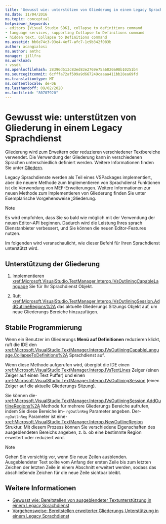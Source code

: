 ```yaml
---
title: 'Gewusst wie: unterstützen von Gliederung in einem Legacy Sprachdienst | Microsoft-Dokumentation'
ms.date: 11/04/2016
ms.topic: conceptual
helpviewer_keywords:
- editors [Visual Studio SDK], collapse to definitions command
- language services, supporting Collapse to Definitions command
- hidden text, Collapse to Definitions command
ms.assetid: bb6e74c3-93e4-4ef7-afc7-1c9b342f083b
author: acangialosi
ms.author: anthc
manager: jillfra
ms.workload:
- vssdk
ms.openlocfilehash: 28396d513c83ed83e2769e75a6020a98b10251b4
ms.sourcegitcommit: 6cfffa72af599a9d667249caaaa411bb28ea69fd
ms.translationtype: MT
ms.contentlocale: de-DE
ms.lasthandoff: 09/02/2020
ms.locfileid: "80707920"
---
```

# <a name="how-to-support-outlining-in-a-legacy-language-service"></a>Gewusst wie: unterstützen von Gliederung in einem Legacy Sprachdienst
Gliederung wird zum Erweitern oder reduzieren verschiedener Textbereiche verwendet. Die Verwendung der Gliederung kann in verschiedenen Sprachen unterschiedlich definiert werden. Weitere Informationen finden Sie unter [Gliedern](../../ide/outlining.md).

 Legacy Sprachdienste werden als Teil eines VSPackages implementiert, aber die neuere Methode zum Implementieren von Sprachdienst Funktionen ist die Verwendung von MEF-Erweiterungen. Weitere Informationen zur neuen Methode zum Implementieren von Gliederung finden Sie unter Exemplarische Vorgehensweise [:](../../extensibility/walkthrough-outlining.md)Gliederung.

> [!NOTE]
> Es wird empfohlen, dass Sie so bald wie möglich mit der Verwendung der neuen Editor-API beginnen. Dadurch wird die Leistung Ihres sprach Dienstanbieter verbessert, und Sie können die neuen Editor-Features nutzen.

 Im folgenden wird veranschaulicht, wie dieser Befehl für Ihren Sprachdienst unterstützt wird.

## <a name="to-support-outlining"></a>Unterstützung der Gliederung

1. Implementieren <xref:Microsoft.VisualStudio.TextManager.Interop.IVsOutliningCapableLanguage> Sie für Ihr Sprachdienst Objekt.

2. Ruft <xref:Microsoft.VisualStudio.TextManager.Interop.IVsOutliningSession.AddOutlineRegions%2A> das aktuelle Gliederungs Sitzungs Objekt auf, um neue Gliederungs Bereiche hinzuzufügen.

## <a name="robust-programming"></a>Stabile Programmierung
 Wenn ein Benutzer im Gliederungs **Menü** **auf Definitionen** reduzieren klickt, ruft die IDE den <xref:Microsoft.VisualStudio.TextManager.Interop.IVsOutliningCapableLanguage.CollapseToDefinitions%2A> Sprachdienst auf.

 Wenn diese Methode aufgerufen wird, übergibt die IDE einen <xref:Microsoft.VisualStudio.TextManager.Interop.IVsTextLines> Zeiger (einen Zeiger auf einen Text Puffer) und einen <xref:Microsoft.VisualStudio.TextManager.Interop.IVsOutliningSession> (einen Zeiger auf die aktuelle Gliederungs Sitzung).

 Sie können die- <xref:Microsoft.VisualStudio.TextManager.Interop.IVsOutliningSession.AddOutlineRegions%2A> Methode für mehrere Gliederungs Bereiche aufrufen, indem Sie diese Bereiche im- `rgOutlnReg` Parameter angeben. Der- `rgOutlnReg` Parameter ist eine- <xref:Microsoft.VisualStudio.TextManager.Interop.NewOutlineRegion> Struktur. Mit diesem Prozess können Sie verschiedene Eigenschaften des ausgeblendeten Bereichs angeben, z. b. ob eine bestimmte Region erweitert oder reduziert wird.

> [!NOTE]
> Gehen Sie vorsichtig vor, wenn Sie neue Zeilen ausblenden. Ausgeblendeter Text sollte vom Anfang der ersten Zeile bis zum letzten Zeichen der letzten Zeile in einem Abschnitt erweitert werden, sodass das abschließende Zeichen für die neue Zeile sichtbar bleibt.

## <a name="see-also"></a>Weitere Informationen
- [Gewusst wie: Bereitstellen von ausgeblendeter Textunterstützung in einem Legacy Sprachdienst](../../extensibility/internals/how-to-provide-hidden-text-support-in-a-legacy-language-service.md)
- [Vorgehensweise: Bereitstellen erweiterter Gliederungs Unterstützung in einem Legacy Sprachdienst](../../extensibility/internals/how-to-provide-expanded-outlining-support-in-a-legacy-language-service.md)
